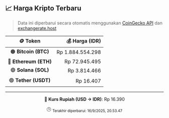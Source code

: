 

<!-- HARGA_KRIPTO -->
## 📈 Harga Kripto Terbaru

> Data ini diperbarui secara otomatis menggunakan [CoinGecko API](https://www.coingecko.com/) dan [exchangerate.host](https://exchangerate.host/)

<div align="center">

| 🪙 Token | 💰 Harga (IDR) |
|:------:|---------------:|
| 🟠 **Bitcoin (BTC)**   | Rp 1.884.554.298 |
| 🔵 **Ethereum (ETH)**  | Rp 72.945.495 |
| 🟣 **Solana (SOL)**    | Rp 3.814.466 |
| 🟢 **Tether (USDT)**   | Rp 16.407 |

---

💱 **Kurs Rupiah (USD → IDR)**: Rp 16.390

🕒 <sub>Terakhir diperbarui: 16/9/2025, 20.53.47</sub>

</div>
<!-- /HARGA_KRIPTO -->